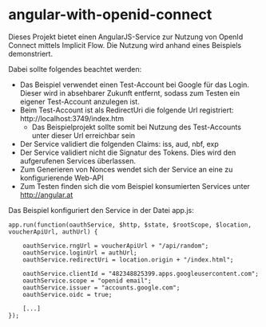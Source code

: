 # angular-with-openid-connect

Dieses Projekt bietet einen AngularJS-Service zur Nutzung von OpenId Connect mittels Implicit Flow. Die Nutzung wird anhand eines Beispiels demonstriert. 

Dabei sollte folgendes beachtet werden:
- Das Beispiel verwendet einen Test-Account bei Google für das Login. Dieser wird in absehbarer Zukunft entfernt, sodass zum Testen ein eigener Test-Account anzulegen ist.
- Beim Test-Account ist als RedirectUri die folgende Url registriert: http://localhost:3749/index.htm
  - Das Beispielprojekt sollte somit bei Nutzung des Test-Accounts unter dieser Url erreichbar sein
- Der Service validiert die folgenden Claims: iss, aud, nbf, exp
- Der Service validiert nicht die Signatur des Tokens. Dies wird den aufgerufenen Services überlassen.
- Zum Generieren von Nonces wendet sich der Service an eine zu konfigurierende Web-API
- Zum Testen finden sich die vom Beispiel konsumierten Services unter http://angular.at

Das Beispiel konfiguriert den Service in der Datei app.js:

```
app.run(function(oauthService, $http, $state, $rootScope, $location, voucherApiUrl, authUrl) {

    oauthService.rngUrl = voucherApiUrl + "/api/random";
    oauthService.loginUrl = authUrl;
    oauthService.redirectUri = location.origin + "/index.html";

    oauthService.clientId = "482348825399.apps.googleusercontent.com";
    oauthService.scope = "openid email";
    oauthService.issuer = "accounts.google.com";
    oauthService.oidc = true;
    
    [...]
});
```
